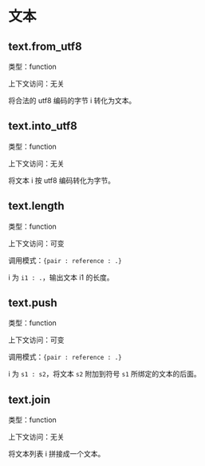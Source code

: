 # 文本

## text.from_utf8

类型：function

上下文访问：无关

将合法的 utf8 编码的字节 i 转化为文本。

## text.into_utf8

类型：function

上下文访问：无关

将文本 i 按 utf8 编码转化为字节。

## text.length

类型：function

上下文访问：可变

调用模式：`{pair : reference : .}`

i 为 `i1 : .`，输出文本 i1 的长度。

## text.push

类型：function

上下文访问：可变

调用模式：`{pair : reference : .}`

i 为 `s1 : s2`，将文本 `s2` 附加到符号 `s1` 所绑定的文本的后面。

## text.join

类型：function

上下文访问：无关

将文本列表 i 拼接成一个文本。
